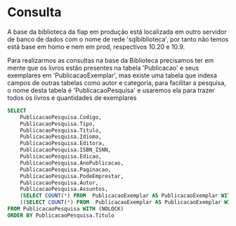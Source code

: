 # Consulta

A base da biblioteca da fiap em produção está localizada em outro servidor de banco
de dados com o nome de rede 'sqlbiblioteca', por tanto não temos está base em homo e nem em prod,
respectivos 10.20 e 10.9.

Para realizarmos as consultas na base da Biblioteca precisamos ter em mente que os livros estão
presentes na tabela 'Publicacao' e seus exemplares em 'PublicacaoExemplar', mas existe uma tabela
que indexa campos de outras tabelas como autor e categoria, para facilitar a pesquisa, o nome desta
tabela é 'PublicacaoPesquisa' e usaremos ela para trazer todos os livros e quantidades de exemplares

```sql
SELECT
    PublicacaoPesquisa.Codigo,
    PublicacaoPesquisa.Tipo,
    PublicacaoPesquisa.Titulo,
    PublicacaoPesquisa.Idioma,
    PublicacaoPesquisa.Editora,
    PublicacaoPesquisa.ISBN_ISNN,
    PublicacaoPesquisa.Edicao,
    PublicacaoPesquisa.AnoPublicacao,
    PublicacaoPesquisa.Paginacao,  
    PublicacaoPesquisa.PodeEmprestar,
    PublicacaoPesquisa.Autor,
    PublicacaoPesquisa.Assuntos,
    (SELECT COUNT(*) FROM  PublicacaoExemplar AS PublicacaoExemplar WITH (NOLOCK) WHERE PublicacaoExemplar.Situacao IN (1, 2, 3, 4) AND PublicacaoExemplar.CodigoPublicacao = PublicacaoPesquisa.Codigo AND PublicacaoExemplar.MaterialApoio = 0) AS 'QtExemplares',
    ((SELECT COUNT(*) FROM  PublicacaoExemplar AS PublicacaoExemplar WITH (NOLOCK) WHERE PublicacaoExemplar.Situacao IN (1) AND PublicacaoExemplar.CodigoPublicacao = PublicacaoPesquisa.Codigo AND PublicacaoExemplar.MaterialApoio = 0) - (SELECT COUNT(*) FROM   Reserva_ListaEspera AS Reserva_ListaEspera WITH (NOLOCK) WHERE Reserva_ListaEspera.Baixa = 0 AND Reserva_ListaEspera.Reserva = 1 AND Reserva_ListaEspera.CodigoPublicacao = PublicacaoPesquisa.Codigo)) AS 'QtExemplaresLivres'
FROM PublicacaoPesquisa WITH (NOLOCK)
ORDER BY PublicacaoPesquisa.Titulo
```

